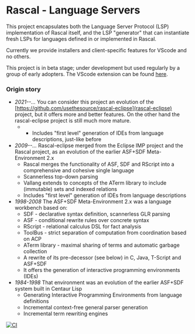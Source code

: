# Rascal - Language Servers

This project encapsulates both the Language Server Protocol (LSP) implementation
of Rascal itself, and the LSP "generator" that can instantiate fresh LSPs for 
languages defined in or implemented in Rascal.

Currently we provide installers and client-specific features for VScode and 
no others.

This project is in beta stage; under development but used regularly by a group of early adopters.
The VScode extension can be found [here](https://marketplace.visualstudio.com/items?itemName=usethesource.rascalmpl).

### Origin story

* *2021--...* You can consider this project an evolution of
the [https://github.com/usethesource/rascal-eclipse](rascal-eclipse) project, but it offers more and better features.
On the other hand the rascal-eclipse project is still much more mature.
   * * Includes "first level" generation of IDEs from language descriptions, just-like before
* *2009--...* Rascal-eclipse merged from the Eclipse IMP project and the Rascal project, as an evolution of the earlier ASF+SDF Meta-Environment 2.x
   * Rascal merges the functionality of ASF, SDF and RScript into a comprehensive and cohesive single language
   * Scannerless top-down parsing
   * Vallang extends to concepts of the ATerm library to include (immutable) sets and indexed relations
   * Includes "first level" generation of IDEs from language descriptions
* *1998-2008* The ASF+SDF Meta-Environment 2.x was a language workbench based on:
   * SDF - declarative syntax definition, scannerless GLR parsing
   * ASF - conditional rewrite rules over concrete syntax
   * RScript - relational calculus DSL for fact analysis
   * ToolBus - strict separation of computation from coordination based on ACP
   * ATerm library - maximal sharing of terms and automatic garbage collection
   * A rewrite of its pre-decessor (see below) in C, Java, T-Script and ASF+SDF
   * It offers the generation of interactive programming environments (IDEs)
* *1984-1998* That environment was an evolution of the earlier ASF+SDF system built in Centaur Lisp
   * Generating Interactive Programming Environments from language definitions
   * Incremental context-free general parser generation
   * Incremental term rewriting engines

[![CI](https://github.com/usethesource/rascal-language-servers/actions/workflows/build.yaml/badge.svg)](https://github.com/usethesource/rascal-language-servers/actions/workflows/build.yaml)

